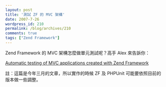 ```yaml
---
layout: post
title: '測試 ZF 的 MVC 架構'
date: 2007-7-26
wordpress_id: 210
permalink: /blog/archives/210
comments: true
tags: ["Zend Framework"]
---
```


Zend Framework 的 MVC 架構怎麼做單元測試呢？高手 Alex 來告訴你：

[Automatic testing of MVC applications created with Zend Framework](http://www.alexatnet.com/node/12)

註：這篇是今年三月的文章，所以實作的時候 ZF 及 PHPUnit 可能要依照目前的版本做一些調整。
